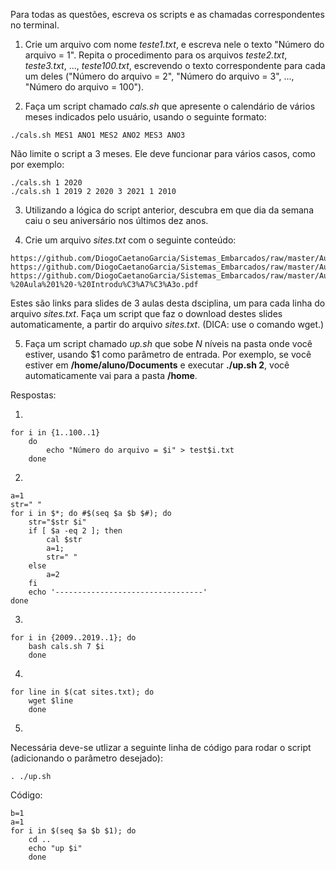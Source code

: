 Para todas as questões, escreva os scripts e as chamadas correspondentes no terminal.

1. Crie um arquivo com nome _teste1.txt_, e escreva nele o texto "Número do arquivo = 1". Repita o procedimento para os arquivos _teste2.txt_, _teste3.txt_, ..., _teste100.txt_, escrevendo o texto correspondente para cada um deles ("Número do arquivo = 2", "Número do arquivo = 3", ..., "Número do arquivo = 100").

2. Faça um script chamado _cals.sh_ que apresente o calendário de vários meses indicados pelo usuário, usando o seguinte formato:

```script
./cals.sh MES1 ANO1 MES2 ANO2 MES3 ANO3
```

Não limite o script a 3 meses. Ele deve funcionar para vários casos, como por exemplo:

```script
./cals.sh 1 2020
./cals.sh 1 2019 2 2020 3 2021 1 2010
```

3. Utilizando a lógica do script anterior, descubra em que dia da semana caiu o seu aniversário nos últimos dez anos.

4. Crie um arquivo _sites.txt_ com o seguinte conteúdo:

```
https://github.com/DiogoCaetanoGarcia/Sistemas_Embarcados/raw/master/Aulas/01_Linux%20b%C3%A1sico.pdf
https://github.com/DiogoCaetanoGarcia/Sistemas_Embarcados/raw/master/Aulas/01_Linux%20b%C3%A1sico_Shell_Script.pdf
https://github.com/DiogoCaetanoGarcia/Sistemas_Embarcados/raw/master/Aulas/01_Sistemas%20Embarcados%20-%20Aula%201%20-%20Introdu%C3%A7%C3%A3o.pdf
```

Estes são links para slides de 3 aulas desta dsciplina, um para cada linha do arquivo _sites.txt_. Faça um script que faz o download destes slides automaticamente, a partir do arquivo _sites.txt_. (DICA: use o comando wget.)

5. Faça um script chamado _up.sh_ que sobe _N_ níveis na pasta onde você estiver, usando $1 como parâmetro de entrada. Por exemplo, se você estiver em **/home/aluno/Documents** e executar **./up.sh 2**, você automaticamente vai para a pasta **/home**.

Respostas: 

1.
```
for i in {1..100..1}
	do
		echo "Número do arquivo = $i" > test$i.txt
	done
```

2.
```
a=1
str=" "
for i in $*; do #$(seq $a $b $#); do
	str="$str $i"
	if [ $a -eq 2 ]; then
		cal $str
		a=1;
		str=" "
	else
		a=2
	fi
	echo '---------------------------------'
done
```
3.
```
for i in {2009..2019..1}; do
	bash cals.sh 7 $i
	done
```

4.
```
for line in $(cat sites.txt); do
	wget $line
	done
```

5.
Necessária deve-se utlizar a seguinte linha de código para rodar o script (adicionando o parâmetro desejado):
```
. ./up.sh
```
Código:
```
b=1
a=1
for i in $(seq $a $b $1); do
	cd ..
	echo "up $i"
	done
```

